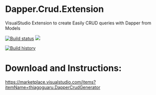 # Dapper.Crud.Extension
VisualStudio Extension to create Easily CRUD queries with Dapper from Models

[![Build status](https://ci.appveyor.com/api/projects/status/u6qpr9bfo5wylsjy?svg=true)](https://ci.appveyor.com/project/thiagoloureiro/dapper-crud-extension)
![](https://img.shields.io/appveyor/tests/thiagoloureiro/dapper-crud-extension.svg)

[![Build history](https://buildstats.info/appveyor/chart/thiagoloureiro/dapper-crud-extension)](https://ci.appveyor.com/project/thiagoloureiro/dapper-crud-extension/history)

# Download and Instructions:
https://marketplace.visualstudio.com/items?itemName=thiagoguaru.DapperCrudGenerator
